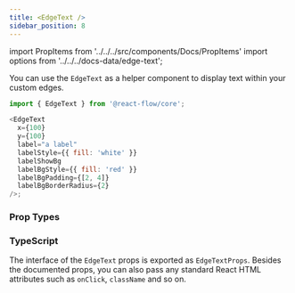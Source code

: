 ```yaml
---
title: <EdgeText />
sidebar_position: 8
---
```


import PropItems from '../../../src/components/Docs/PropItems'
import options from '../../../docs-data/edge-text';

You can use the `EdgeText` as a helper component to display text within your custom edges.

```js
import { EdgeText } from '@react-flow/core';

<EdgeText
  x={100}
  y={100}
  label="a label"
  labelStyle={{ fill: 'white' }}
  labelShowBg
  labelBgStyle={{ fill: 'red' }}
  labelBgPadding={[2, 4]}
  labelBgBorderRadius={2}
/>;
```

### Prop Types

<PropItems props={options} />

### TypeScript

The interface of the `EdgeText` props is exported as `EdgeTextProps`. Besides the documented props, you can also pass any standard React HTML attributes such as `onClick`, `className` and so on.
